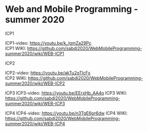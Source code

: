 # Web and Mobile Programming - summer 2020

ICP1<BR>

ICP1-video: https://youtu.be/k_lgmZa29Pc<BR>
ICP1 WIKI: https://github.com/sabdj2020/WebMobileProgramming-summer2020/wiki/WEB-ICP1


ICP2<BR>

ICP2-video: https://youtu.be/akTu2qTlcFs<BR>
ICP2 WIKI: https://github.com/sabdj2020/WebMobileProgramming-summer2020/wiki/WEB-ICP2
  
ICP3
ICP3-video: https://youtu.be/EErxHb_AA4o
ICP3 WIKI: https://github.com/sabdj2020/WebMobileProgramming-summer2020/wiki/WEB-ICP3

ICP4
ICP4-video: https://youtu.be/n3TgE6pr6dw
ICP4 WIKI: https://github.com/sabdj2020/WebMobileProgramming-summer2020/wiki/WEB-ICP4
